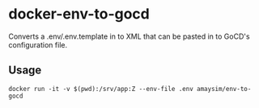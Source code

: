 # docker-env-to-gocd 
Converts a .env/.env.template in to XML that can be pasted in to GoCD's configuration file.

## Usage
`docker run -it -v $(pwd):/srv/app:Z --env-file .env amaysim/env-to-gocd`
